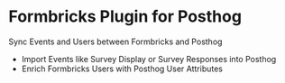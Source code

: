 # Formbricks Plugin for Posthog

Sync Events and Users between Formbricks and Posthog

- Import Events like Survey Display or Survey Responses into Posthog
- Enrich Formbricks Users with Posthog User Attributes
